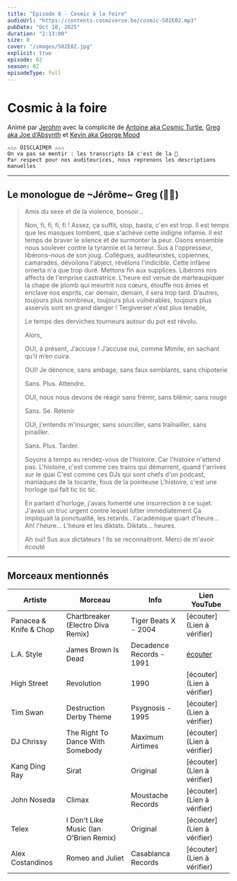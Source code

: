 ```yaml
---
title: "Épisode 8 - Cosmic à la foire"
audioUrl: "https://contents.cosmiverse.be/cosmic-S02E02.mp3"  
pubDate: "Oct 10, 2025"
duration: "2:13:00"
size: 0
cover: "/images/S02E02.jpg"
explicit: true
episode: 02
season: 02
episodeType: full
---
```


# Cosmic à la foire

Animé par [Jerohm](https://jerohm.com/) avec la complicité de [Antoine aka Cosmic Turtle](https://i.seadn.io/gcs/files/a552993aecdcdb0aedd93116bc207e59.png?auto=format&w=1400&fr=1), [Greg aka Joe d‘Absynth](https://soundcloud.com/gregory-berger-1) et [Kevin aka George Mood](https://soundcloud.com/george_mood)


```
⚠️⚠️⚠️ DISCLAIMER ⚠️⚠️⚠️
On va pas se mentir : les transcripts IA c'est de la 💩
Par respect pour nos auditeurices, nous reprenons les descriptions manuelles
```

---

## Le monologue de ~Jérôme~ Greg (🏴‍☠️)

> Amis du sexe et de la violence, bonsoir... 
> 
> Non, fi, fi, fi, fi ! Assez, ça suffit, stop, basta, c'en est trop. Il est temps que les masques tombent, que s'achève cette indigne infamie. Il est temps de braver le silence et de surmonter la peur. Osons ensemble nous soulever contre la tyrannie et la terreur. Sus à l'oppresseur, libérons-nous de son joug. Collègues, auditeuristes, copiennes, camarades, dévoilons l'abject, révélons l'indicible. Cette infâme omerta n'a que trop duré. Mettons fin aux supplices. Libérons nos affects de l'emprise castratrice. L'heure est venue de marteaupiquer la chape de plomb qui meurtrit nos cœurs, étouffe nos âmes et enclave nos esprits, car demain, demain, il sera trop tard. D’autres, toujours plus nombreux, toujours plus vulnérables, toujours plus asservis sont en grand danger ! 
> Tergiverser n'est plus tenable, 
> 
> Le temps des derviches tourneurs autour du pot est révolu.
>
> Alors, 
>
> OUI, à présent, J’accuse ! J’accuse oui, comme Mimile, en sachant qu’il m’en cuira. 
> 
> OUI! Je dénonce,  sans ambage, sans faux semblants, sans chipoterie
> 
>	Sans. Plus. Attendre. 
>
> OUI, nous nous devons de réagir sans frémir, sans blêmir, sans rougir
> 
>	Sans. Se. Retenir
> 
> OUI, j'entends m'insurger, sans sourciller, sans traînailler, sans pinailler. 
> 
>	Sans. Plus. Tarder. 
>
> Soyons à temps au rendez-vous de l'histoire. Car l'histoire n'attend pas. 
> L'histoire, c'est comme ces trains qui démarrent, quand t'arrives sur le quai
> C'est comme ces DJs qui sont chefs d'un podcast, maniaques de la tocante, fous de la pointeuse
> L'histoire, c'est une horloge qui fait tic tic tic.  
>
> En parlant d'horloge, j'avais fomenté une insurrection à ce sujet. 
> J'avais un truc urgent contre lequel lutter immédiatement 
> Ça impliquait la ponctualité, les retards.. l'académique quart d'heure... Ah! l'heure... L'heure et les diktats. Diktats... heures. 
> 
> Ah oui! Sus aux dictateurs ! 
> Ils se reconnaitront. 
> Merci de m'avoir écouté

---

## Morceaux mentionnés

| Artiste | Morceau | Info | Lien YouTube |
|---------|---------|------|--------------|
| Panacea & Knife & Chop | Chartbreaker (Electro Diva Remix) | Tiger Beats X - 2004 | [écouter](Lien à vérifier) |
| L.A. Style | James Brown Is Dead | Decadence Records - 1991 | [écouter](https://www.youtube.com/watch?v=dNP8tbDMZNE) |
| High Street | Revolution | 1990 | [écouter](Lien à vérifier) |
| Tim Swan | Destruction Derby Theme | Psygnosis - 1995 | [écouter](Lien à vérifier) |
| DJ Chrissy | The Right To Dance With Somebody | Maximum Airtimes | [écouter](Lien à vérifier) |
| Kang Ding Ray | Sirat | Original | [écouter](Lien à vérifier) |
| John Noseda | Climax | Moustache Records | [écouter](Lien à vérifier) |
| Telex | I Don't Like Music (Ian O'Brien Remix) | Original | [écouter](Lien à vérifier) |
| Alex Costandinos | Romeo and Juliet | Casablanca Records | [écouter](Lien à vérifier) |
